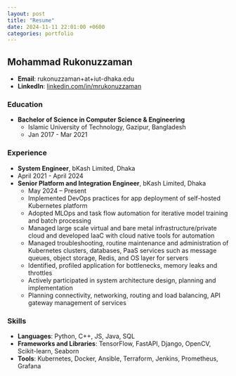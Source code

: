 ```yaml
---
layout: post
title: "Resume"
date: 2024-11-11 22:01:00 +0600
categories: portfolio
---
```

## Mohammad Rukonuzzaman
- **Email**: rukonuzzaman+at+iut-dhaka.edu
- **LinkedIn**: [linkedin.com/in/mrukonuzzaman](https://linkedin.com/in/mrukonuzzaman)

### Education
- **Bachelor of Science in Computer Science & Engineering**
  - Islamic University of Technology, Gazipur, Bangladesh
  - Jan 2017 - Mar 2021

### Experience
- **System Engineer**, bKash Limited, Dhaka
- April 2021 - April 2024
- **Senior Platform and Integration Engineer**, bKash Limited, Dhaka
  - May 2024 – Present
  - Implemented DevOps practices for app deployment of self-hosted Kubernetes platform
  - Adopted MLOps and task flow automation for iterative model training and batch processing
  - Managed large scale virtual and bare metal infrastructure/private cloud and developed IaaC with cloud native tools for automation
  - Managed troubleshooting, routine maintenance and administration of Kubernetes clusters, databases, PaaS services such as message queues, object storage, Redis, and OS layer for servers
  - Identified, profiled application for bottlenecks, memory leaks and throttles
  - Actively participated in system architecture design, planning and implementation
  - Planning connectivity, networking, routing and load balancing, API gateway management of services

### Skills
- **Languages**: Python, C++, JS, Java, SQL
- **Frameworks and Libraries**: TensorFlow, FastAPI, Django, OpenCV, Scikit-learn, Seaborn
- **Tools**: Kubernetes, Docker, Ansible, Terraform, Jenkins, Prometheus, Grafana
